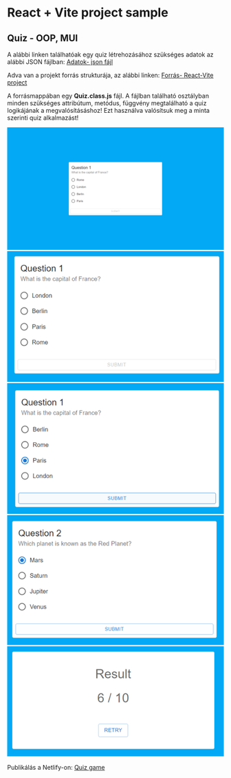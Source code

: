# React + Vite project sample

## Quiz - OOP, MUI

A alábbi linken találhatóak egy quiz létrehozásához szükséges adatok az alábbi JSON fájlban:
[Adatok- json fájl](https://raw.githubusercontent.com/mkatay/json_quiz/main/questions)

Adva van a projekt forrás strukturája, az alábbi linken:
[Forrás- React-Vite project](https://github.com/mkatay/quiz_forras)

A forrásmappában egy **Quiz.class.js** fájl. A fájlban található osztályban minden szükséges attribútum, metódus, függvény megtalálható a  quiz logikájának a megvalósításáshoz! Ezt használva valósítsuk meg a minta szerinti quiz alkalmazást!

![minta1](./src/assets/minta1.png)
![minta1](./src/assets/minta2.png)
![minta1](./src/assets/minta3.png)
![minta1](./src/assets/minta4.png)
![minta1](./src/assets/minta5.png)

Publikálás a Netlify-on:
[Quiz game](https://659295f35e2c05aceafdfcd9--admirable-heliotrope-980a5a.netlify.app/)